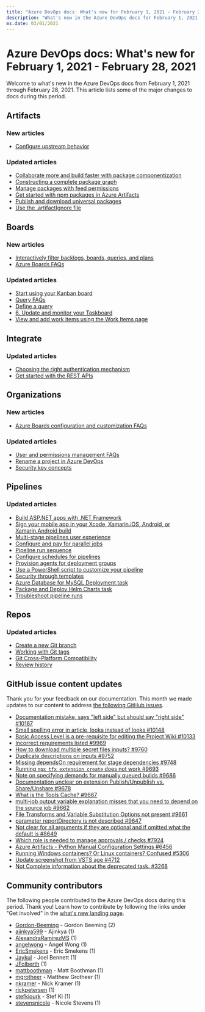 ```yaml
---
title: "Azure DevOps docs: What's new for February 1, 2021 - February 28, 2021"
description: "What's new in the Azure DevOps docs for February 1, 2021 - February 28, 2021."
ms.date: 03/01/2021
---
```


# Azure DevOps docs: What's new for February 1, 2021 - February 28, 2021

Welcome to what's new in the Azure DevOps docs from February 1, 2021 through February 28, 2021. This article lists some of the major changes to docs during this period.

## Artifacts

### New articles

- [Configure upstream behavior](/azure/devops/artifacts/concepts/upstream-behavior)

### Updated articles

- [Collaborate more and build faster with package componentization](/azure/devops/artifacts/collaborate-with-packages)
- [Constructing a complete package graph](/azure/devops/artifacts/concepts/package-graph)
- [Manage packages with feed permissions](/azure/devops/artifacts/feeds/feed-permissions)
- [Get started with npm packages in Azure Artifacts](/azure/devops/artifacts/get-started-npm)
- [Publish and download universal packages](/azure/devops/artifacts/quickstarts/universal-packages)
- [Use the .artifactIgnore file](/azure/devops/artifacts/reference/artifactignore)

## Boards

### New articles

- [Interactively filter backlogs, boards, queries, and plans](/azure/devops/boards/backlogs/filter-backlogs-boards-plans)
- [Azure Boards FAQs](/azure/devops/boards/faqs)

### Updated articles

- [Start using your Kanban board](/azure/devops/boards/boards/kanban-quickstart)
- [Query FAQs](/azure/devops/boards/queries/query-faqs)
- [Define a query](/azure/devops/boards/queries/using-queries)
- [6. Update and monitor your Taskboard](/azure/devops/boards/sprints/task-board)
- [View and add work items using the Work Items page](/azure/devops/boards/work-items/view-add-work-items)

## Integrate

### Updated articles

- [Choosing the right authentication mechanism](/azure/devops/integrate/get-started/authentication/authentication-guidance)
- [Get started with the REST APIs](/azure/devops/integrate/how-to/call-rest-api)

## Organizations

### New articles

- [Azure Boards configuration and customization FAQs](/azure/devops/organizations/settings/work/faqs)

### Updated articles

- [User and permissions management FAQs](/azure/devops/organizations/accounts/faq-user-and-permissions-management)
- [Rename a project in Azure DevOps](/azure/devops/organizations/projects/rename-project)
- [Security key concepts](/azure/devops/organizations/security/security-glossary)

## Pipelines

### Updated articles

- [Build ASP.NET apps with .NET Framework](/azure/devops/pipelines/apps/aspnet/build-aspnet-4)
- [Sign your mobile app in your Xcode, Xamarin.iOS, Android, or Xamarin.Android build](/azure/devops/pipelines/apps/mobile/secure-certs)
- [Multi-stage pipelines user experience](/azure/devops/pipelines/get-started/multi-stage-pipelines-experience)
- [Configure and pay for parallel jobs](/azure/devops/pipelines/licensing/concurrent-jobs)
- [Pipeline run sequence](/azure/devops/pipelines/process/runs)
- [Configure schedules for pipelines](/azure/devops/pipelines/process/scheduled-triggers)
- [Provision agents for deployment groups](/azure/devops/pipelines/release/deployment-groups/howto-provision-deployment-group-agents)
- [Use a PowerShell script to customize your pipeline](/azure/devops/pipelines/scripts/powershell)
- [Security through templates](/azure/devops/pipelines/security/templates)
- [Azure Database for MySQL Deployment task](/azure/devops/pipelines/tasks/deploy/azure-mysql-deployment)
- [Package and Deploy Helm Charts task](/azure/devops/pipelines/tasks/deploy/helm-deploy)
- [Troubleshoot pipeline runs](/azure/devops/pipelines/troubleshooting/troubleshooting)

## Repos

### Updated articles

- [Create a new Git branch](/azure/devops/repos/git/create-branch)
- [Working with Git tags](/azure/devops/repos/git/git-tags)
- [Git Cross-Platform Compatibility](/azure/devops/repos/git/os-compatibility)
- [Review history](/azure/devops/repos/git/review-history)

## GitHub issue content updates

Thank you for your feedback on our documentation. This month we made updates to our content to address [the following GitHub issues](https://github.com/MicrosoftDocs/azure-devops-docs/issues?q=linked%3Apr+type%3Aissue+state%3Aclosed+closed%3A2021-02-01..2021-02-28).

- [Documentation mistake, says "left side" but should say "right side" #10167](https://github.com/MicrosoftDocs/azure-devops-docs/issues/10167)
- [Small spelling error in article, looka instead of looks #10148](https://github.com/MicrosoftDocs/azure-devops-docs/issues/10148)
- [Basic Access Level is a pre-requisite for editing the Project Wiki #10133](https://github.com/MicrosoftDocs/azure-devops-docs/issues/10133)
- [Incorrect requirements listed #9969](https://github.com/MicrosoftDocs/azure-devops-docs/issues/9969)
- [How to download  multiple secret files inputs? #9760](https://github.com/MicrosoftDocs/azure-devops-docs/issues/9760)
- [Duplicate descriptions on inputs #9752](https://github.com/MicrosoftDocs/azure-devops-docs/issues/9752)
- [Missing dependsOn requirement for stage dependencies #9748](https://github.com/MicrosoftDocs/azure-devops-docs/issues/9748)
- [Running `npx tfx extension create` does not work #9693](https://github.com/MicrosoftDocs/azure-devops-docs/issues/9693)
- [Note on specifying demands for manually queued builds #9686](https://github.com/MicrosoftDocs/azure-devops-docs/issues/9686)
- [Documentation unclear on extension Publish/Unpublish vs. Share/Unshare #9678](https://github.com/MicrosoftDocs/azure-devops-docs/issues/9678)
- [What is the Tools Cache? #9667](https://github.com/MicrosoftDocs/azure-devops-docs/issues/9667)
- [multi-job output variable explanation misses that you need to depend on the source job #9662](https://github.com/MicrosoftDocs/azure-devops-docs/issues/9662)
- [File Transforms and Variable Substitution Options not present #9661](https://github.com/MicrosoftDocs/azure-devops-docs/issues/9661)
- [parameter reportDirectory is not described #9647](https://github.com/MicrosoftDocs/azure-devops-docs/issues/9647)
- [Not clear for all arguments if they are optional and if omitted what the default is #8649](https://github.com/MicrosoftDocs/azure-devops-docs/issues/8649)
- [Which role is needed to manage approvals / checks #7924](https://github.com/MicrosoftDocs/azure-devops-docs/issues/7924)
- [Azure Artifacts - Python Manual Configuration Settings #6456](https://github.com/MicrosoftDocs/azure-devops-docs/issues/6456)
- [Running Windows containers? Or Linux containers? Confused #5306](https://github.com/MicrosoftDocs/azure-devops-docs/issues/5306)
- [Update screenshot from VSTS age #4712](https://github.com/MicrosoftDocs/azure-devops-docs/issues/4712)
- [Not Complete information about the deprecated task. #3268](https://github.com/MicrosoftDocs/azure-devops-docs/issues/3268)

## Community contributors

The following people contributed to the Azure DevOps docs during this period. Thank you! Learn how to contribute by following the links under "Get involved" in the [what's new landing page](index.yml).

- [Gordon-Beeming](https://github.com/Gordon-Beeming) - Gordon Beeming (2)
- [ajinkya599](https://github.com/ajinkya599) - Ajinkya (1)
- [AlexandraRamirezMS](https://github.com/AlexandraRamirezMS) (1)
- [angelwong](https://github.com/angelwong) - Angel Wong (1)
- [EricSmekens](https://github.com/EricSmekens) - Eric Smekens (1)
- [Jaykul](https://github.com/Jaykul) - Joel Bennett (1)
- [JFolberth](https://github.com/JFolberth) (1)
- [mattboothman](https://github.com/mattboothman) - Matt Boothman (1)
- [mgrotheer](https://github.com/mgrotheer) - Matthew Grotheer (1)
- [nkramer](https://github.com/nkramer) - Nick Kramer (1)
- [rickpetersen](https://github.com/rickpetersen) (1)
- [stefkiourk](https://github.com/stefkiourk) - Stef Ki (1)
- [stevensnicole](https://github.com/stevensnicole) - Nicole Stevens (1)
